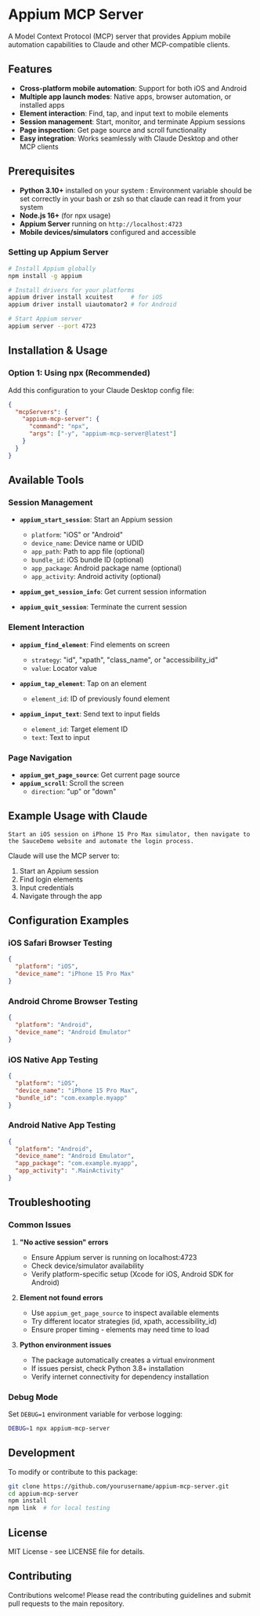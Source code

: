 # Appium MCP Server

A Model Context Protocol (MCP) server that provides Appium mobile automation capabilities to Claude and other MCP-compatible clients.

## Features

- **Cross-platform mobile automation**: Support for both iOS and Android
- **Multiple app launch modes**: Native apps, browser automation, or installed apps
- **Element interaction**: Find, tap, and input text to mobile elements
- **Session management**: Start, monitor, and terminate Appium sessions
- **Page inspection**: Get page source and scroll functionality
- **Easy integration**: Works seamlessly with Claude Desktop and other MCP clients

## Prerequisites

- **Python 3.10+** installed on your system : Environment variable should be set correctly in your bash or zsh so that claude can read it from your system
- **Node.js 16+** (for npx usage)
- **Appium Server** running on `http://localhost:4723`
- **Mobile devices/simulators** configured and accessible

### Setting up Appium Server

```bash
# Install Appium globally
npm install -g appium

# Install drivers for your platforms
appium driver install xcuitest     # for iOS
appium driver install uiautomator2 # for Android

# Start Appium server
appium server --port 4723
```

## Installation & Usage

### Option 1: Using npx (Recommended)

Add this configuration to your Claude Desktop config file:

```json
{
  "mcpServers": {
    "appium-mcp-server": {
      "command": "npx",
      "args": ["-y", "appium-mcp-server@latest"]
    }
  }
}
```

## Available Tools

### Session Management

- **`appium_start_session`**: Start an Appium session
  - `platform`: "iOS" or "Android"
  - `device_name`: Device name or UDID
  - `app_path`: Path to app file (optional)
  - `bundle_id`: iOS bundle ID (optional)
  - `app_package`: Android package name (optional)
  - `app_activity`: Android activity (optional)

- **`appium_get_session_info`**: Get current session information
- **`appium_quit_session`**: Terminate the current session

### Element Interaction

- **`appium_find_element`**: Find elements on screen
  - `strategy`: "id", "xpath", "class_name", or "accessibility_id"
  - `value`: Locator value

- **`appium_tap_element`**: Tap on an element
  - `element_id`: ID of previously found element

- **`appium_input_text`**: Send text to input fields
  - `element_id`: Target element ID
  - `text`: Text to input

### Page Navigation

- **`appium_get_page_source`**: Get current page source
- **`appium_scroll`**: Scroll the screen
  - `direction`: "up" or "down"

## Example Usage with Claude

```
Start an iOS session on iPhone 15 Pro Max simulator, then navigate to the SauceDemo website and automate the login process.
```

Claude will use the MCP server to:
1. Start an Appium session
2. Find login elements
3. Input credentials
4. Navigate through the app

## Configuration Examples

### iOS Safari Browser Testing
```json
{
  "platform": "iOS",
  "device_name": "iPhone 15 Pro Max"
}
```

### Android Chrome Browser Testing
```json
{
  "platform": "Android", 
  "device_name": "Android Emulator"
}
```

### iOS Native App Testing
```json
{
  "platform": "iOS",
  "device_name": "iPhone 15 Pro Max",
  "bundle_id": "com.example.myapp"
}
```

### Android Native App Testing
```json
{
  "platform": "Android",
  "device_name": "Android Emulator",
  "app_package": "com.example.myapp",
  "app_activity": ".MainActivity"
}
```

## Troubleshooting

### Common Issues

1. **"No active session" errors**
   - Ensure Appium server is running on localhost:4723
   - Check device/simulator availability
   - Verify platform-specific setup (Xcode for iOS, Android SDK for Android)

2. **Element not found errors**
   - Use `appium_get_page_source` to inspect available elements
   - Try different locator strategies (id, xpath, accessibility_id)
   - Ensure proper timing - elements may need time to load

3. **Python environment issues**
   - The package automatically creates a virtual environment
   - If issues persist, check Python 3.8+ installation
   - Verify internet connectivity for dependency installation

### Debug Mode

Set `DEBUG=1` environment variable for verbose logging:

```bash
DEBUG=1 npx appium-mcp-server
```

## Development

To modify or contribute to this package:

```bash
git clone https://github.com/yourusername/appium-mcp-server.git
cd appium-mcp-server
npm install
npm link  # for local testing
```

## License

MIT License - see LICENSE file for details.

## Contributing

Contributions welcome! Please read the contributing guidelines and submit pull requests to the main repository.
